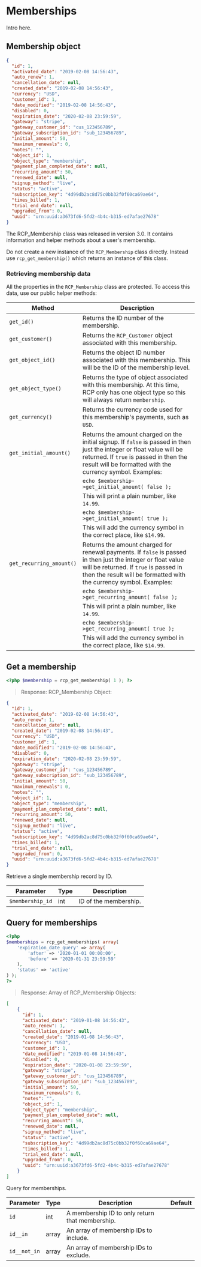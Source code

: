 # Memberships

Intro here.

## Membership object

```json
{
  "id": 1,
  "activated_date": "2019-02-08 14:56:43",
  "auto_renew": 1,
  "cancellation_date": null,
  "created_date": "2019-02-08 14:56:43",
  "currency": "USD",
  "customer_id": 1,
  "date_modified": "2019-02-08 14:56:43",
  "disabled": 0,
  "expiration_date": "2020-02-08 23:59:59",
  "gateway": "stripe",
  "gateway_customer_id": "cus_123456789",
  "gateway_subscription_id": "sub_123456789",
  "initial_amount": 50,
  "maximum_renewals": 0,
  "notes": "",
  "object_id": 1,
  "object_type": "membership",
  "payment_plan_completed_date": null,
  "recurring_amount": 50,
  "renewed_date": null,
  "signup_method": "live",
  "status": "active",
  "subscription_key": "4d99db2ac8d75c0bb32f0f60ca69ae64",
  "times_billed": 1,
  "trial_end_date": null,
  "upgraded_from": 0,
  "uuid": "urn:uuid:a3673fd6-5fd2-4b4c-b315-ed7afae27678"
}
```

The RCP_Membership class was released in version 3.0. It contains information and helper methods about a user's membership.

Do not create a new instance of the `RCP_Membership` class directly. Instead use `rcp_get_membership()` which returns an instance of this class.

### Retrieving membership data ###

All the properties in the `RCP_Membership` class are protected. To access this data, use our public helper methods:

| Method | Description |
| --------- | ----------- |
| `get_id()` | Returns the ID number of the membership. |
| `get_customer()` | Returns the `RCP_Customer` object associated with this membership. |
| `get_object_id()` | Returns the object ID number associated with this membership. This will be the ID of the membership level. |
| `get_object_type()` | Returns the type of object associated with this membership. At this time, RCP only has one object type so this will always return `membership`. |
| `get_currency()` | Returns the currency code used for this membership's payments, such as `USD`. |
| `get_initial_amount()` | Returns the amount charged on the initial signup. If `false` is passed in then just the integer or float value will be returned. If `true` is passed in then the result will be formatted with the currency symbol. Examples: |
| | `echo $membership->get_initial_amount( false );` |
| | This will print a plain number, like `14.99`. |
| | `echo $membership->get_initial_amount( true );` |
| | This will add the currency symbol in the correct place, like `$14.99`. |
| `get_recurring_amount()` | Returns the amount charged for renewal payments. If `false` is passed in then just the integer or float value will be returned. If `true` is passed in then the result will be formatted with the currency symbol. Examples: |
| | `echo $membership->get_recurring_amount( false );` |
| | This will print a plain number, like `14.99`. |
| | `echo $membership->get_recurring_amount( true );` |
| | This will add the currency symbol in the correct place, like `$14.99`. |

## Get a membership

```php
<?php $membership = rcp_get_membership( 1 ); ?>
```

> Response: RCP_Membership Object:

```json
{
  "id": 1,
  "activated_date": "2019-02-08 14:56:43",
  "auto_renew": 1,
  "cancellation_date": null,
  "created_date": "2019-02-08 14:56:43",
  "currency": "USD",
  "customer_id": 1,
  "date_modified": "2019-02-08 14:56:43",
  "disabled": 0,
  "expiration_date": "2020-02-08 23:59:59",
  "gateway": "stripe",
  "gateway_customer_id": "cus_123456789",
  "gateway_subscription_id": "sub_123456789",
  "initial_amount": 50,
  "maximum_renewals": 0,
  "notes": "",
  "object_id": 1,
  "object_type": "membership",
  "payment_plan_completed_date": null,
  "recurring_amount": 50,
  "renewed_date": null,
  "signup_method": "live",
  "status": "active",
  "subscription_key": "4d99db2ac8d75c0bb32f0f60ca69ae64",
  "times_billed": 1,
  "trial_end_date": null,
  "upgraded_from": 0,
  "uuid": "urn:uuid:a3673fd6-5fd2-4b4c-b315-ed7afae27678"
}
```

Retrieve a single membership record by ID.

| Parameter | Type | Description |
| --------- | ---- | ----------- |
| `$membership_id` | int | ID of the membership. |

## Query for memberships

```php
<?php
$memberships = rcp_get_memberships( array(
    'expiration_date_query' => array(
        'after' => '2020-01-01 00:00:00',
        'before' => '2020-01-31 23:59:59'
    ),
    'status' => 'active'
) );
?>
```

> Response: Array of RCP_Membership Objects:

```json
[
    {
      "id": 1,
      "activated_date": "2019-01-08 14:56:43",
      "auto_renew": 1,
      "cancellation_date": null,
      "created_date": "2019-01-08 14:56:43",
      "currency": "USD",
      "customer_id": 1,
      "date_modified": "2019-01-08 14:56:43",
      "disabled": 0,
      "expiration_date": "2020-01-08 23:59:59",
      "gateway": "stripe",
      "gateway_customer_id": "cus_123456789",
      "gateway_subscription_id": "sub_123456789",
      "initial_amount": 50,
      "maximum_renewals": 0,
      "notes": "",
      "object_id": 1,
      "object_type": "membership",
      "payment_plan_completed_date": null,
      "recurring_amount": 50,
      "renewed_date": null,
      "signup_method": "live",
      "status": "active",
      "subscription_key": "4d99db2ac8d75c0bb32f0f60ca69ae64",
      "times_billed": 1,
      "trial_end_date": null,
      "upgraded_from": 0,
      "uuid": "urn:uuid:a3673fd6-5fd2-4b4c-b315-ed7afae27678"
    }
]
```

Query for memberships.

| Parameter | Type | Description | Default |
| --------- | ---- | ----------- | ------- |
| `id` | int | A membership ID to only return that membership. | |
| `id__in` | array | An array of membership IDs to include. | |
| `id__not_in` | array | An array of membership IDs to exclude. | |
